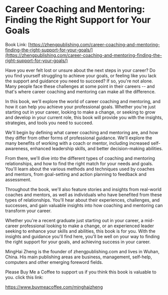 # Career Coaching and Mentoring: Finding the Right Support for Your Goals

Book Link: [https://zhengpublishing.com/career-coaching-and-mentoring-finding-the-right-support-for-your-goals/](https://zhengpublishing.com/career-coaching-and-mentoring-finding-the-right-support-for-your-goals/)

Have you ever felt lost or unsure about the next steps in your career? Do you find yourself struggling to achieve your goals, or feeling like you lack the support and guidance you need to succeed? If so, you're not alone. Many people face these challenges at some point in their careers -- and that's where career coaching and mentoring can make all the difference.

In this book, we'll explore the world of career coaching and mentoring, and how it can help you achieve your professional goals. Whether you're just starting out in your career, looking to make a change, or seeking to grow and develop in your current role, this book will provide you with the insights, strategies, and tools you need to succeed.

We'll begin by defining what career coaching and mentoring are, and how they differ from other forms of professional guidance. We'll explore the many benefits of working with a coach or mentor, including increased self-awareness, enhanced leadership skills, and better decision-making abilities.

From there, we'll dive into the different types of coaching and mentoring relationships, and how to find the right match for your needs and goals. You'll learn about the various methods and techniques used by coaches and mentors, from goal-setting and action planning to feedback and assessment.

Throughout the book, we'll also feature stories and insights from real-world coaches and mentors, as well as individuals who have benefited from these types of relationships. You'll hear about their experiences, challenges, and successes, and gain valuable insights into how coaching and mentoring can transform your career.

Whether you're a recent graduate just starting out in your career, a mid-career professional looking to make a change, or an experienced leader seeking to enhance your skills and abilities, this book is for you. With the insights and guidance you'll find here, you'll be well on your way to finding the right support for your goals, and achieving success in your career.

MingHai Zheng is the founder of zhengpublishing.com and lives in Wuhan, China. His main publishing areas are business, management, self-help, computers and other emerging foreword fields.

Please Buy Me a Coffee to support us if you think this book is valuable to you. click this link:

https://www.buymeacoffee.com/minghaizheng

